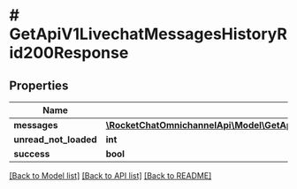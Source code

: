 # # GetApiV1LivechatMessagesHistoryRid200Response

## Properties

Name | Type | Description | Notes
------------ | ------------- | ------------- | -------------
**messages** | [**\RocketChatOmnichannelApi\Model\GetApiV1LivechatMessagesHistoryRid200ResponseMessagesInner[]**](GetApiV1LivechatMessagesHistoryRid200ResponseMessagesInner.md) |  | [optional]
**unread_not_loaded** | **int** |  | [optional]
**success** | **bool** |  | [optional]

[[Back to Model list]](../../README.md#models) [[Back to API list]](../../README.md#endpoints) [[Back to README]](../../README.md)
